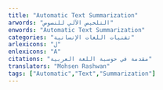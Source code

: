 ```yaml
---
title: "Automatic Text Summarization"
arwords: "التلخيص الآلي للنصوص"
enwords: "Automatic Text Summarization"
categories: "تقنيات اللغات الإنسانية"
arlexicons: "ل"
enlexicons: "A"
citations: "مقدمة في حوسبة اللغة العربية"
translators: "Mohsen Rashwan"
tags: ["Automatic","Text","Summarization"]
---
```

